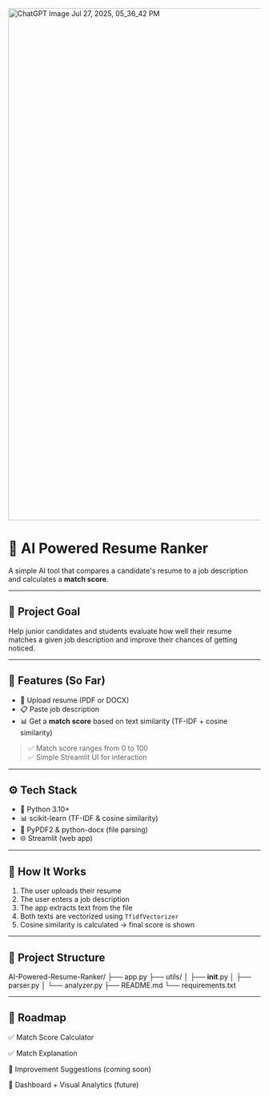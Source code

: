 
<img width="1024" height="1024" alt="ChatGPT Image Jul 27, 2025, 05_36_42 PM" src="https://github.com/user-attachments/assets/0da24bcd-4a6d-42b3-88c1-fd6f6f197ed4" />

# 🤖 AI Powered Resume Ranker

A simple AI tool that compares a candidate's resume to a job description and calculates a **match score**.

---

## 🎯 Project Goal

Help junior candidates and students evaluate how well their resume matches a given job description and improve their chances of getting noticed.

---

## 🚀 Features (So Far)

- 📄 Upload resume (PDF or DOCX)
- 📋 Paste job description
- 📊 Get a **match score** based on text similarity (TF-IDF + cosine similarity)

> ✅ Match score ranges from 0 to 100  
> ✅ Simple Streamlit UI for interaction

---

## ⚙️ Tech Stack

- 🐍 Python 3.10+
- 📊 scikit-learn (TF-IDF & cosine similarity)
- 🧠 PyPDF2 & python-docx (file parsing)
- 🌐 Streamlit (web app)

---

## 🧪 How It Works

1. The user uploads their resume
2. The user enters a job description
3. The app extracts text from the file
4. Both texts are vectorized using `TfidfVectorizer`
5. Cosine similarity is calculated → final score is shown

---

## 📂 Project Structure

AI-Powered-Resume-Ranker/
├── app.py
├── utils/
│   ├── __init__.py
│   ├── parser.py
│   └── analyzer.py 
├── README.md
└── requirements.txt

---

## 📌 Roadmap

✅ Match Score Calculator

✅ Match Explanation

🔄 Improvement Suggestions (coming soon)

🔄 Dashboard + Visual Analytics (future)

